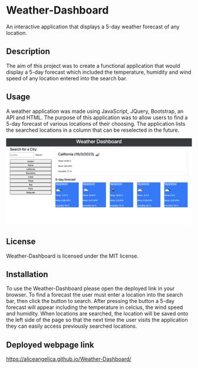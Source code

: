 # Weather-Dashboard

An interactive application that displays a 5-day weather forecast of any location.

## Description

The aim of this project was to create a functional application that would display a 5-day forecast which included the temperature, humidity and wind speed of any location entered into the search bar.

## Usage

A weather application was made using JavaScript, JQuery, Bootstrap, an API and HTML. The purpose of this application was to allow users to find a 5-day forecast of various locations of their choosing. The application lists the searched locations in a column that can be reselected in the future.

![screenshot](./screenshot.png "A screenshot of the Weather-Dashboard application")

## License

Weather-Dashboard is licensed under the MIT license.

## Installation

To use the Weather-Dashboard please open the deployed link in your browser. To find a forecast the user must enter a location into the search bar, then click the button to search. After pressing the button a 5-day forecast will appear including the temperature in celcius, the wind speed and humidity. When locations are searched, the location will be saved onto the left side of the page so that the next time the user visits the application they can easily access previously searched locations.

## Deployed webpage link

https://aliceangelica.github.io/Weather-Dashboard/
